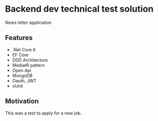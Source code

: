# Backend dev technical test solution

News letter application

## Features

- .Net Core 6
- EF Core
- DDD Architecture
- MediatR pattern
- Open Api
- MongoDB
- Oauth, JWT
- xUnit

## Motivation

This was a test to apply for a new job.
